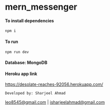 # mern_messenger

#### To install dependencies
```
npm i
```

#### To run
```
npm run dev
```

#### Database: MongoDB

#### Heroku app link
https://desolate-reaches-92056.herokuapp.com/

```
Developed by: Sharjeel Ahmad
```
leo8545@gmail.com | isharjeelahmad@gmail.com


